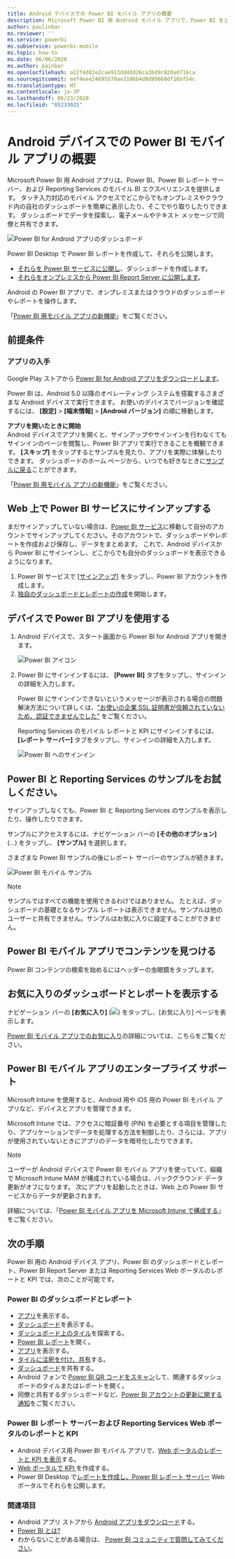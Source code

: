 ```yaml
---
title: Android デバイスでの Power BI モバイル アプリの概要
description: Microsoft Power BI 用 Android モバイル アプリで、Power BI をどこでも使用できるようにし、オンプレミスやクラウドのビジネス情報にモバイルでアクセスできるようにする方法について説明します。
author: paulinbar
ms.reviewer: ''
ms.service: powerbi
ms.subservice: powerbi-mobile
ms.topic: how-to
ms.date: 06/06/2020
ms.author: painbar
ms.openlocfilehash: a12f4d81e2cae913ddddd26ca3bd9c820ad716ca
ms.sourcegitcommit: eef4eee24695570ae3186b4d8d99660df16bf54c
ms.translationtype: HT
ms.contentlocale: ja-JP
ms.lasthandoff: 06/23/2020
ms.locfileid: "85233025"
---
```

# <a name="get-started-with-the-power-bi-mobile-app-on-android-devices"></a>Android デバイスでの Power BI モバイル アプリの概要
Microsoft Power BI 用 Android アプリは、Power BI、Power BI レポート サーバー、および Reporting Services のモバイル BI エクスペリエンスを提供します。 タッチ入力対応のモバイル アクセスでどこからでもオンプレミスやクラウド内の自社のダッシュボードを簡単に表示したり、そこでやり取りしたりできます。 ダッシュボードでデータを探索し、電子メールやテキスト メッセージで同僚と共有できます。 

![Power BI for Android アプリのダッシュボード](./media/mobile-android-app-get-started/power-bi-android-dashboard-optimized-090117.png)

Power BI Desktop で Power BI レポートを作成して、それらを公開します。

* [それらを Power BI サービスに公開し](../../fundamentals/power-bi-overview.md)、ダッシュボードを作成します。
* [それらをオンプレミスから Power BI Report Server に公開します](../../report-server/quickstart-create-powerbi-report.md)。

Android の Power BI アプリで、オンプレミスまたはクラウドのダッシュボードやレポートを操作します。

「[Power BI 用モバイル アプリの新機能](mobile-whats-new-in-the-mobile-apps.md)」をご覧ください。

## <a name="prerequisites"></a>前提条件

### <a name="get-the-app"></a>アプリの入手

Google Play ストアから [Power BI for Android アプリをダウンロードします](https://go.microsoft.com/fwlink/?LinkID=544867)。
  
Power BI は、Android 5.0 以降のオペレーティング システムを搭載するさまざまな Android デバイスで実行できます。 お使いのデバイスでバージョンを確認するには、 **[設定]**  >  **[端末情報]**  >  **[Android バージョン]** の順に移動します。 

**アプリを開いたときに開始**    
Android デバイスでアプリを開くと、サインアップやサインインを行わなくてもサインインのページを閲覧し、Power BI アプリで実行できることを概観できます。 **[スキップ]** をタップするとサンプルを見たり、アプリを実際に体験したりできます。 ダッシュボードのホーム ページから、いつでも好きなときに[サンプルに戻る](mobile-android-app-get-started.md#try-the-power-bi-and-reporting-services-samples)ことができます。

「[Power BI 用モバイル アプリの新機能](mobile-whats-new-in-the-mobile-apps.md)」をご覧ください。

## <a name="sign-up-for-the-power-bi-service-on-the-web"></a>Web 上で Power BI サービスにサインアップする
まだサインアップしていない場合は、[Power BI サービス](https://powerbi.com/)に移動して自分のアカウントでサインアップしてください。そのアカウントで、ダッシュボードやレポートを作成および保存し、データをまとめます。 これで、Android デバイスから Power BI にサインインし、どこからでも自分のダッシュボードを表示できるようになります。

1. Power BI サービスで [[サインアップ]](https://go.microsoft.com/fwlink/?LinkID=513879) をタップし、Power BI アカウントを作成します。
2. [独自のダッシュボードとレポートの作成](../../fundamentals/service-get-started.md)を開始します。

## <a name="get-started-with-the-power-bi-app-on-your-device"></a>デバイスで Power BI アプリを使用する
1. Android デバイスで、スタート画面から Power BI for Android アプリを開きます。
   
   ![Power BI アイコン](./media/mobile-android-app-get-started/power-bi-logo-android.png)
2. Power BI にサインインするには、 **[Power BI]** タブをタップし、サインインの詳細を入力します。

    Power BI にサインインできないというメッセージが表示される場合の問題解決方法について詳しくは、["お使いの企業 SSL 証明書が信頼されていないため、認証できませんでした"](mobile-android-app-error-corporate-ssl-account-is-untrusted.md) をご覧ください。

   Reporting Services のモバイル レポートと KPI にサインインするには、 **[レポート サーバー]** タブをタップし、サインインの詳細を入力します。
   
   ![Power BI へのサインイン](./media/mobile-android-app-get-started/power-bi-connect-to-login.png)

## <a name="try-the-power-bi-and-reporting-services-samples"></a>Power BI と Reporting Services のサンプルをお試しください。
サインアップしなくても、Power BI と Reporting Services のサンプルを表示したり、操作したりできます。

サンプルにアクセスするには、ナビゲーション バーの **[その他のオプション]** (...) をタップし、 **[サンプル]** を選択します。

さまざまな Power BI サンプルの後にレポート サーバーのサンプルが続きます。
   
   ![Power BI モバイル サンプル](./media/mobile-android-app-get-started/power-bi-android-power-bi-samples.png)

   
   > [!NOTE]
   > サンプルではすべての機能を使用できるわけではありません。 たとえば、ダッシュボードの基礎となるサンプル レポートは表示できません。サンプルは他のユーザーと共有できません。サンプルはお気に入りに設定することができません。 
   > 
   >

## <a name="find-your-content-in-the-power-bi-mobile-apps"></a>Power BI モバイル アプリでコンテンツを見つける

Power BI コンテンツの検索を始めるにはヘッダーの虫眼鏡をタップします。

## <a name="view-your-favorite-dashboards-and-reports"></a>お気に入りのダッシュボードとレポートを表示する
ナビゲーション バーの **[お気に入り]** (![](./media/mobile-android-app-get-started/power-bi-mobile-apps-home-favorites-icon.png)) をタップし、[お気に入り] ページを表示します。 

[Power BI モバイル アプリでのお気に入り](mobile-apps-favorites.md)の詳細については、こちらをご覧ください。

## <a name="enterprise-support-for-the-power-bi-mobile-apps"></a>Power BI モバイル アプリのエンタープライズ サポート
Microsoft Intune を使用すると、Android 用や iOS 用の Power BI モバイル アプリなど、デバイスとアプリを管理できます。

Microsoft Intune では、アクセスに暗証番号 (PIN) を必要とする項目を管理したり、アプリケーションでデータを処理する方法を制御したり、さらには、アプリが使用されていないときにアプリのデータを暗号化したりできます。

> [!NOTE]
> ユーザーが Android デバイスで Power BI モバイル アプリを使っていて、組織で Microsoft Intune MAM が構成されている場合は、バックグラウンド データ更新がオフになります。 次にアプリを起動したときは、Web 上の Power BI サービスからデータが更新されます。
> 
> 

詳細については、「[Power BI モバイル アプリを Microsoft Intune で構成する](../../admin/service-admin-mobile-intune.md)」をご覧ください。 

## <a name="next-steps"></a>次の手順
Power BI 用の Android デバイス アプリ、Power BI のダッシュボードとレポート、Power BI Report Server または Reporting Services Web ポータルのレポートと KPI では、次のことが可能です。

### <a name="power-bi-dashboards-and-reports"></a>Power BI のダッシュボードとレポート
* [アプリ](../../collaborate-share/service-create-distribute-apps.md)を表示する。
* [ダッシュボード](mobile-apps-view-dashboard.md)を表示する。
* [ダッシュボード上のタイル](mobile-tiles-in-the-mobile-apps.md)を探索する。
* [Power BI レポート](mobile-reports-in-the-mobile-apps.md)を開く。
* [アプリ](../../collaborate-share/service-create-distribute-apps.md)を表示する。
* [タイルに注釈を付け、共有](mobile-annotate-and-share-a-tile-from-the-mobile-apps.md)する。
* [ダッシュボード](mobile-share-dashboard-from-the-mobile-apps.md)を共有する。
* Android フォンで [Power BI QR コードをスキャン](mobile-apps-qr-code.md)して、関連するダッシュボードのタイルまたはレポートを開く。 
* 同僚と共有するダッシュボードなど、[Power BI アカウントの更新に関する通知](mobile-apps-notification-center.md)をご覧ください。

### <a name="reports-and-kpis-on-the-power-bi-report-server-and-reporting-services-web-portals"></a>Power BI レポート サーバーおよび Reporting Services Web ポータルのレポートと KPI
* Android デバイス用 Power BI モバイル アプリで、[Web ポータルのレポートと KPI を表示](mobile-app-ssrs-kpis-mobile-on-premises-reports.md)する。
* [Web ポータルで KPI ](https://docs.microsoft.com/sql/reporting-services/working-with-kpis-in-reporting-services)を作成する。
* Power BI Desktop で[レポートを作成し、Power BI レポート サーバー](../../report-server/quickstart-create-powerbi-report.md) Web ポータルでそれらを公開します。

### <a name="see-also"></a>関連項目
* Android アプリ ストアから [Android アプリをダウンロード](https://go.microsoft.com/fwlink/?LinkID=544867)する。
* [Power BI とは?](../../fundamentals/power-bi-overview.md)
* わからないことがある場合は、 [Power BI コミュニティで質問してみてください](https://community.powerbi.com/)。
